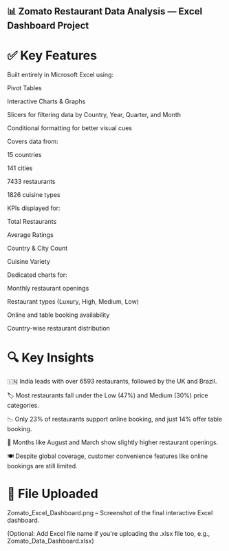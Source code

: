 ## 📊 Zomato Restaurant Data Analysis — Excel Dashboard Project


# ✅ Key Features
Built entirely in Microsoft Excel using:

Pivot Tables

Interactive Charts & Graphs

Slicers for filtering data by Country, Year, Quarter, and Month

Conditional formatting for better visual cues

Covers data from:

15 countries

141 cities

7433 restaurants

1826 cuisine types

KPIs displayed for:

Total Restaurants

Average Ratings

Country & City Count

Cuisine Variety

Dedicated charts for:

Monthly restaurant openings

Restaurant types (Luxury, High, Medium, Low)

Online and table booking availability

Country-wise restaurant distribution

# 🔍 Key Insights
🇮🇳 India leads with over 6593 restaurants, followed by the UK and Brazil.

🏷️ Most restaurants fall under the Low (47%) and Medium (30%) price categories.

📉 Only 23% of restaurants support online booking, and just 14% offer table booking.

📅 Months like August and March show slightly higher restaurant openings.

🍽️ Despite global coverage, customer convenience features like online bookings are still limited.

# 📂 File Uploaded
Zomato_Excel_Dashboard.png – Screenshot of the final interactive Excel dashboard.

(Optional: Add Excel file name if you're uploading the .xlsx file too, e.g., Zomato_Data_Dashboard.xlsx)

